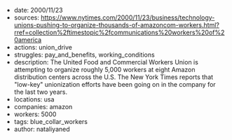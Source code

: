 - date: 2000/11/23
- sources: https://www.nytimes.com/2000/11/23/business/technology-unions-pushing-to-organize-thousands-of-amazoncom-workers.html?rref=collection%2ftimestopic%2fcommunications%20workers%20of%20america
- actions: union_drive
- struggles: pay_and_benefits, working_conditions
- description: The United Food and Commercial Workers Union is attempting to organize roughly 5,000 workers at eight Amazon distribution centers across the U.S. The New York Times reports that "low-key" unionization efforts have been going on in the company for the last two years.
- locations: usa
- companies: amazon
- workers: 5000
- tags: blue_collar_workers
- author: nataliyaned
